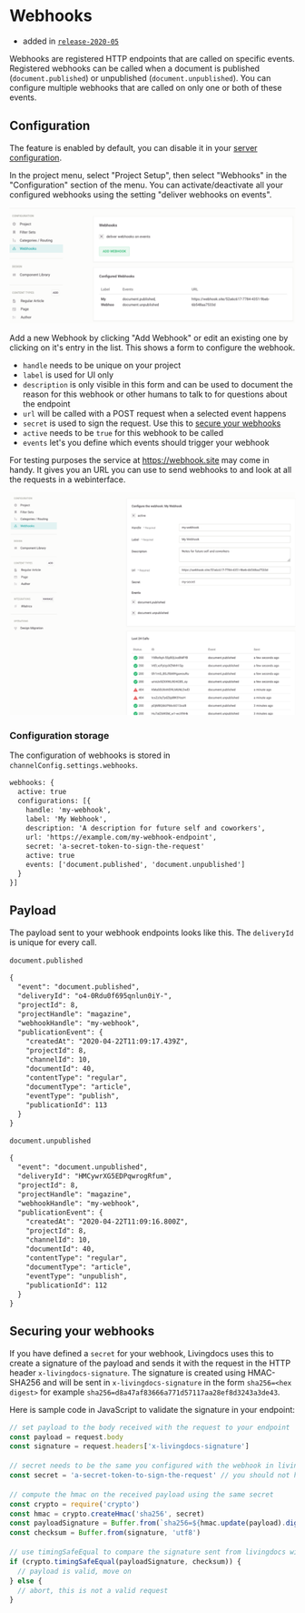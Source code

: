 # Webhooks
- added in [`release-2020-05`](https://github.com/livingdocsIO/livingdocs-release-notes/blob/master/releases/release-2020-05.md)

Webhooks are registered HTTP endpoints that are called on specific events. Registered webhooks can be called when a document is published (`document.published`) or unpublished (`document.unpublished`).
You can configure multiple webhooks that are called on only one or both of these events.

## Configuration

The feature is enabled by default, you can disable it in your [server configuration](../server-configuration/config.md#webhooks).

In the project menu, select "Project Setup", then select "Webhooks" in the "Configuration" section of the menu. You can activate/deactivate all your configured webhooks using the setting "deliver webhooks on events".

![Webhooks Configuration](images/webhooks.png)

Add a new Webhook by clicking "Add Webhook" or edit an existing one by clicking on it's entry in the list. This shows a form to configure the webhook.

- `handle` needs to be unique on your project
- `label` is used for UI only
- `description` is only visible in this form and can be used to document the reason for this webhook or other humans to talk to for questions about the endpoint
- `url` will be called with a POST request when a selected event happens
- `secret` is used to sign the request. Use this to [secure your webhooks](#securing-your-webhooks)
- `active` needs to be `true` for this webhook to be called
- `events` let's you define which events should trigger your webhook

For testing purposes the service at https://webhook.site may come in handy. It gives you an URL you can use to send webhooks to and look at all the requests in a webinterface.

![Webhooks Configuration](images/webhook-detail.png)

### Configuration storage

The configuration of webhooks is stored in `channelConfig.settings.webhooks`.

```
webhooks: {
  active: true
  configurations: [{
    handle: 'my-webhook',
    label: 'My Webhook',
    description: 'A description for future self and coworkers',
    url: 'https://example.com/my-webhook-endpoint',
    secret: 'a-secret-token-to-sign-the-request'
    active: true
    events: ['document.published', 'document.unpublished']
  }
}]
```

## Payload
The payload sent to your webhook endpoints looks like this. The `deliveryId` is unique for every call.

`document.published`
```
{
  "event": "document.published",
  "deliveryId": "o4-0Rdu0f695qnlun0iY-",
  "projectId": 8,
  "projectHandle": "magazine",
  "webhookHandle": "my-webhook",
  "publicationEvent": {
    "createdAt": "2020-04-22T11:09:17.439Z",
    "projectId": 8,
    "channelId": 10,
    "documentId": 40,
    "contentType": "regular",
    "documentType": "article",
    "eventType": "publish",
    "publicationId": 113
  }
}
```

`document.unpublished`
```
{
  "event": "document.unpublished",
  "deliveryId": "HMCywrXG5EDPqwrogRfum",
  "projectId": 8,
  "projectHandle": "magazine",
  "webhookHandle": "my-webhook",
  "publicationEvent": {
    "createdAt": "2020-04-22T11:09:16.800Z",
    "projectId": 8,
    "channelId": 10,
    "documentId": 40,
    "contentType": "regular",
    "documentType": "article",
    "eventType": "unpublish",
    "publicationId": 112
  }
}
```

## Securing your webhooks
If you have defined a `secret` for your webhook, Livingdocs uses this to create a signature of the payload and sends it with the request in the HTTP header `x-livingdocs-signature`.
The signature is created using HMAC-SHA256 and will be sent in `x-livingdocs-signature` in the form `sha256=<hex digest>` for example `sha256=d8a47af83666a771d57117aa28ef8d3243a3de43`.

Here is sample code in JavaScript to validate the signature in your endpoint:

```js
// set payload to the body received with the request to your endpoint
const payload = request.body
const signature = request.headers['x-livingdocs-signature']

// secret needs to be the same you configured with the webhook in livingdocs
const secret = 'a-secret-token-to-sign-the-request' // you should not hardcode this but read it from an environment variable

// compute the hmac on the received payload using the same secret
const crypto = require('crypto')
const hmac = crypto.createHmac('sha256', secret)
const payloadSignature = Buffer.from(`sha256=${hmac.update(payload).digest('hex')}`, 'utf8')
const checksum = Buffer.from(signature, 'utf8')

// use timingSafeEqual to compare the signature sent from livingdocs with the computed checksum
if (crypto.timingSafeEqual(payloadSignature, checksum)) {
  // payload is valid, move on
} else {
  // abort, this is not a valid request
}
```